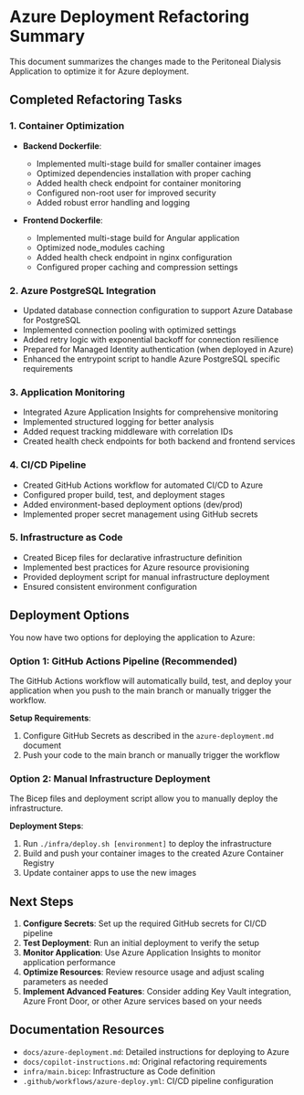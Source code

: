 # Azure Deployment Refactoring Summary

This document summarizes the changes made to the Peritoneal Dialysis Application to optimize it for Azure deployment.

## Completed Refactoring Tasks

### 1. Container Optimization

- **Backend Dockerfile**:
  - Implemented multi-stage build for smaller container images
  - Optimized dependencies installation with proper caching
  - Added health check endpoint for container monitoring
  - Configured non-root user for improved security
  - Added robust error handling and logging

- **Frontend Dockerfile**:
  - Implemented multi-stage build for Angular application
  - Optimized node_modules caching
  - Added health check endpoint in nginx configuration
  - Configured proper caching and compression settings

### 2. Azure PostgreSQL Integration

- Updated database connection configuration to support Azure Database for PostgreSQL
- Implemented connection pooling with optimized settings
- Added retry logic with exponential backoff for connection resilience
- Prepared for Managed Identity authentication (when deployed in Azure)
- Enhanced the entrypoint script to handle Azure PostgreSQL specific requirements

### 3. Application Monitoring

- Integrated Azure Application Insights for comprehensive monitoring
- Implemented structured logging for better analysis
- Added request tracking middleware with correlation IDs
- Created health check endpoints for both backend and frontend services

### 4. CI/CD Pipeline

- Created GitHub Actions workflow for automated CI/CD to Azure
- Configured proper build, test, and deployment stages
- Added environment-based deployment options (dev/prod)
- Implemented proper secret management using GitHub secrets

### 5. Infrastructure as Code

- Created Bicep files for declarative infrastructure definition
- Implemented best practices for Azure resource provisioning
- Provided deployment script for manual infrastructure deployment
- Ensured consistent environment configuration

## Deployment Options

You now have two options for deploying the application to Azure:

### Option 1: GitHub Actions Pipeline (Recommended)

The GitHub Actions workflow will automatically build, test, and deploy your application when you push to the main branch or manually trigger the workflow.

**Setup Requirements**:
1. Configure GitHub Secrets as described in the `azure-deployment.md` document
2. Push your code to the main branch or manually trigger the workflow

### Option 2: Manual Infrastructure Deployment

The Bicep files and deployment script allow you to manually deploy the infrastructure.

**Deployment Steps**:
1. Run `./infra/deploy.sh [environment]` to deploy the infrastructure
2. Build and push your container images to the created Azure Container Registry
3. Update container apps to use the new images

## Next Steps

1. **Configure Secrets**: Set up the required GitHub secrets for CI/CD pipeline
2. **Test Deployment**: Run an initial deployment to verify the setup
3. **Monitor Application**: Use Azure Application Insights to monitor application performance
4. **Optimize Resources**: Review resource usage and adjust scaling parameters as needed
5. **Implement Advanced Features**: Consider adding Key Vault integration, Azure Front Door, or other Azure services based on your needs

## Documentation Resources

- `docs/azure-deployment.md`: Detailed instructions for deploying to Azure
- `docs/copilot-instructions.md`: Original refactoring requirements
- `infra/main.bicep`: Infrastructure as Code definition
- `.github/workflows/azure-deploy.yml`: CI/CD pipeline configuration